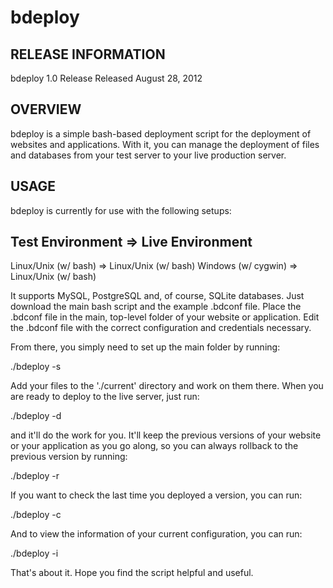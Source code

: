 bdeploy
=======

RELEASE INFORMATION
-------------------
bdeploy 1.0 Release
Released August 28, 2012

OVERVIEW
--------
bdeploy is a simple bash-based deployment script for the deployment of
websites and applications. With it, you can manage the deployment of files
and databases from your test server to your live production server.

USAGE
-----
bdeploy is currently for use with the following setups:

Test Environment     => Live Environment
----------------------------------------
Linux/Unix (w/ bash) => Linux/Unix (w/ bash)
Windows (w/ cygwin)  => Linux/Unix (w/ bash)

It supports MySQL, PostgreSQL and, of course, SQLite databases. Just download
the main bash script and the example .bdconf file. Place the .bdconf file in
the main, top-level folder of your website or application. Edit the .bdconf
file with the correct configuration and credentials necessary.

From there, you simply need to set up the main folder by running:

./bdeploy -s

Add your files to the './current' directory and work on them there. When you are
ready to deploy to the live server, just run:

./bdeploy -d

and it'll do the work for you. It'll keep the previous versions of your website
or your application as you go along, so you can always rollback to the previous
version by running:

./bdeploy -r

If you want to check the last time you deployed a version, you can run:

./bdeploy -c

And to view the information of your current configuration, you can run:

./bdeploy -i

That's about it. Hope you find the script helpful and useful.
